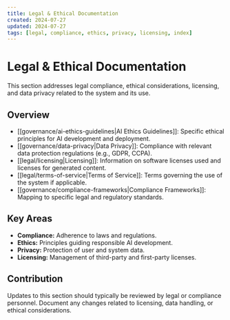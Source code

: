```yaml
---
title: Legal & Ethical Documentation
created: 2024-07-27
updated: 2024-07-27
tags: [legal, compliance, ethics, privacy, licensing, index]
---
```


# Legal & Ethical Documentation

This section addresses legal compliance, ethical considerations, licensing, and data privacy related to the system and its use.

## Overview

*   [[governance/ai-ethics-guidelines|AI Ethics Guidelines]]: Specific ethical principles for AI development and deployment.
*   [[governance/data-privacy|Data Privacy]]: Compliance with relevant data protection regulations (e.g., GDPR, CCPA).
*   [[legal/licensing|Licensing]]: Information on software licenses used and licenses for generated content.
*   [[legal/terms-of-service|Terms of Service]]: Terms governing the use of the system if applicable.
*   [[governance/compliance-frameworks|Compliance Frameworks]]: Mapping to specific legal and regulatory standards.

## Key Areas

*   **Compliance:** Adherence to laws and regulations.
*   **Ethics:** Principles guiding responsible AI development.
*   **Privacy:** Protection of user and system data.
*   **Licensing:** Management of third-party and first-party licenses.

## Contribution

Updates to this section should typically be reviewed by legal or compliance personnel. Document any changes related to licensing, data handling, or ethical considerations. 